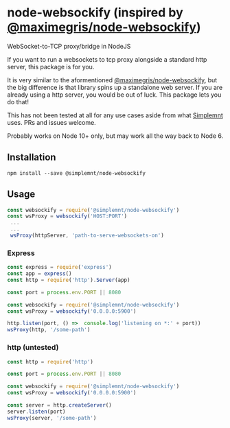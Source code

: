 # node-websockify (inspired by [@maximegris/node-websockify](https://github.com/maximegris/node-websockify))
WebSocket-to-TCP proxy/bridge in NodeJS

If you want to run a websockets to tcp proxy alongside a standard http server, this package is for you.

It is very similar to the aformentioned [@maximegris/node-websockify](https://github.com/maximegris/node-websockify), but the big difference is that library spins up a standalone web server. If you are already using a http server, you would be out of luck. This package lets you do that!

This has not been tested at all for any use cases aside from what [Simplemnt](https://simplemnt.com) uses. PRs and issues welcome.

Probably works on Node 10+ only, but may work all the way back to Node 6.

## Installation 

```
npm install --save @simplemnt/node-websockify
```

## Usage

```javascript
const websockify = require('@simplemnt/node-websockify')
const wsProxy = websockify('HOST:PORT')
 ...
 ...
 wsProxy(httpServer, 'path-to-serve-websockets-on')
```
### Express

```javascript
const express = require('express')
const app = express()
const http = require('http').Server(app)

const port = process.env.PORT || 8080

const websockify = require('@simplemnt/node-websockify')
const wsProxy = websockify('0.0.0.0:5900')

http.listen(port, () =>  console.log('listening on *:' + port))
wsProxy(http, '/some-path')
```

### http (untested)
```javascript
const http = require('http')

const port = process.env.PORT || 8080

const websockify = require('@simplemnt/node-websockify')
const wsProxy = websockify('0.0.0.0:5900')

const server = http.createServer()
server.listen(port)
wsProxy(server, '/some-path')
```
